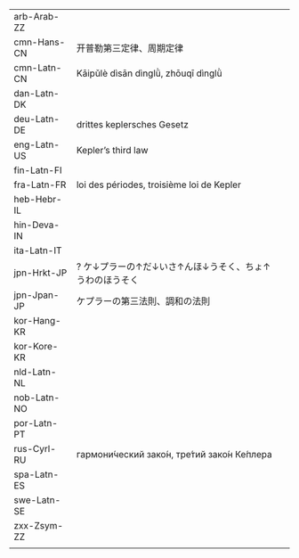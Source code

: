| | | |
|-|-|-|
| arb-Arab-ZZ |  |  |
| cmn-Hans-CN | 开普勒第三定律、周期定律 |  |
| cmn-Latn-CN | Kāipǔlè dìsān dìnglǜ, zhōuqī dìnglǜ |  |
| dan-Latn-DK |  |  |
| deu-Latn-DE | drittes keplersches Gesetz |  |
| eng-Latn-US | Kepler’s third law |  |
| fin-Latn-FI |  |  |
| fra-Latn-FR | loi des périodes, troisième loi de Kepler |  |
| heb-Hebr-IL |  |  |
| hin-Deva-IN |  |  |
| ita-Latn-IT |  |  |
| jpn-Hrkt-JP | ? ケ↓プラーの↑だ↓いさ↑んほ↓うそく、ちょ↑うわのほうそく  |  |
| jpn-Jpan-JP | ケプラーの第三法則、調和の法則 |  |
| kor-Hang-KR |  |  |
| kor-Kore-KR |  |  |
| nld-Latn-NL |  |  |
| nob-Latn-NO |  |  |
| por-Latn-PT |  |  |
| rus-Cyrl-RU | гармони́ческий зако́н, тре́тий зако́н Ке́плера |  |
| spa-Latn-ES |  |  |
| swe-Latn-SE |  |  |
| zxx-Zsym-ZZ |  |  |
|  |  |  |
